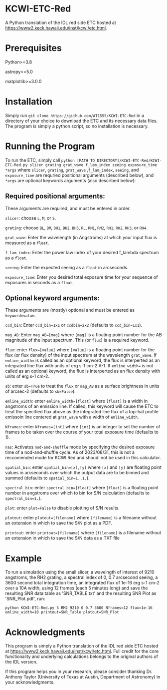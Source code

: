 # KCWI-ETC-Red

A Python translation of the IDL red side ETC hosted at https://www2.keck.hawaii.edu/inst/kcwi/etc.html. 

# Prerequisites

Python>=3.8

astropy>=5.0

matplotlib>=3.0.0

# Installation

Simply run `git clone https://github.com/AT1555/KCWI-ETC-Red` in a directory of your choice to download the ETC and its necessary data files. The program is simply a python script, so no installation is necessary. 

# Running the Program

To run the ETC, simply call `python [PATH TO DIRECTORY]/KCWI-ETC-Red/KCWI-ETC-Red.py slicer grating grat_wave f_lam_index seeing exposure_time *args` where `slicer`, `grating`, `grat_wave` ,`f_lam_index`, `seeing`, and `exposure_time` are requried positional arguments (described below), and `*args` are optional keywords arguments (also described below):

## Required positional arguments:

These arguments are required, and must be entered in order.

`slicer`: choose `L`, `M`, or `S`.

`grating`: choose `BL`, `BM`, `BH1`, `BH2`, `BH3`, `RL`, `RM1`, `RM2`, `RH1`, `RH2`, `RH3`, or `RH4`.

`grat_wave`: Enter the wavelength (in Angstroms) at which your input flux is measured as a `float`.

`f_lam_index`: Enter the power law index of your desired f_lambda spectrum as a `float`.

`seeing`: Enter the expected seeing as a `float` in arcseconds.

`exposure_time`: Enter you desired total exposure time for your sequence of exposures in seconds as a `float`.

## Optional keyword arguments:

These arguments are (mostly) optional and must be entered as `keyword=value`.

`ccd_bin`: Enter `ccd_bin=1x1` or `ccdbin=2x2` (defaults to `ccd_bin=1x1`).

`mag_AB`: Enter `mag_AB=[mag]` where `[mag]` is a floating point number for the AB magnitude of the input spectrum. This (or `flux`) is a required keyword.

`flux`: enter `flux=[value]` where `[value]` is a floating point number for the flux (or flux density) of the input spectrum at the wavelength `grat_wave`. If `emline_width=` is called as an optional keyword, the flux is interperted as an integrated line flux with units of erg s-1 cm-2 A-1. If `emline_width=` is not called as an optional keyword, the flux is interperted as an flux density with units of erg s-1 cm-2.

`sb`: enter `sb=True` to treat the `flux` or `mag_AB` as a surface brightness in units of arcsec-2 (defaults to `sb=False`).

`emline_width`: enter `emline_width=[float]` where `[float]` is a width in angstroms of an emission line. If called, this keyword will cause the ETC to treat the specified flux above as the integrated line flux of a top-hat profile emissoin line centered at `grat_wave` with a width of `emline_width`.

`Nframes`: enter `Nframes=[int]` where `[int]` is an integer to set the number of frames to be taken over the course of your total exposure time (defaults to 1).

`nas`: Activates `nod-and-shuffle` mode by specifying the desired exposure time of a nod-and-shuffle cycle. As of 2023/08/31, this is not a reccomended mode for KCWI Red and shoudl not be used in this calculator. 

`spatial_bin`: enter `spatial_bin=[x],[y]` where `[x]` and `[y]` are floating point values in arcseconds over which the output data are to be binned and summed (defaults to `spatial_bin=1.,1.`).

`spectral_bin`: enter `spectral_bin=[float]` where `[float]` is a floating point number in angstroms over which to bin for S/N calculation (defaults to `spectral_bin=1.`).

`plot`: enter `plot=False` to disable plotting of S/N results.

`plotout`: enter `plotout=[filename]` where `[filename]` is a filename without an extension in which to save the S/N plot as a PDF.

`printout`: enter `printout=[filename]` where `[filename]` is a filename without an extension in which to save the S/N data as a TXT file

# Example

To run a simulation using the small slicer, a wavelngth of interest of 9210 angstroms, the RH2 grating, a spectral index of 0, 0.7 arcsecond seeing, a 3600 second total integration time, an integrated flux of 1e-16 erg s-1 cm-2 over a 10A width, using 12 frames (each 5 minutes long) and save the resulting SNR data table as 'SNR_TABLE.txt' and the resulting SNR Plot as 'SNR_Plot.pdf', run:

`python KCWI-ETC-Red.py S RM2 9210 0 0.7 3600 Nframes=12 flux=1e-16 emline_width=10 printout=SNR_Table plotout=SNR_Plot`

# Acknowledgments

This program is simply a Python translation of the IDL red side ETC hosted at https://www2.keck.hawaii.edu/inst/kcwi/etc.html. Full credit for the core functionality and underlying calculations belongs to the original authors of the IDL version. 

If this program helps you in your research, please consider thanking Dr. Anthony Taylor (University of Texas at Austin, Department of Astronomy) in your acknowledgments. 

